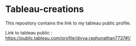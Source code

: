 # Tableau-creations
This repository contains the link to my tableau public profile. 


Link to tableau public : https://public.tableau.com/profile/divya.raghunathan7737#!/
